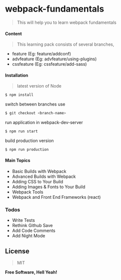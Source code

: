 # webpack-fundamentals
> This will help you to learn webpack fundamentals

#### Content
> This learning pack consists of several branches,
  - feature (Eg: feature/addconf)
  - advfeature (Eg: advfeature/using-plugins)
  - cssfeature (Eg: cssfeature/add-sass)


#### Installation
> latest version of Node 

```sh
$ npm install
```
switch between branches use 
```sh
$ git checkout <branch-name>
```
run application in webpack-dev-server
```sh
$ npm run start
```
build production version
```sh
$ npm run production
```
#### Main Topics

* Basic Builds with Webpack
* Advanced Builds with Webpack
* Adding CSS to Your Build
* Adding Images & Fonts to Your Build
* Webpack Tools
* Webpack and Front End Frameworks (react)

### Todos

 - Write Tests
 - Rethink Github Save
 - Add Code Comments
 - Add Night Mode
 
License
----
> MIT


**Free Software, Hell Yeah!**


